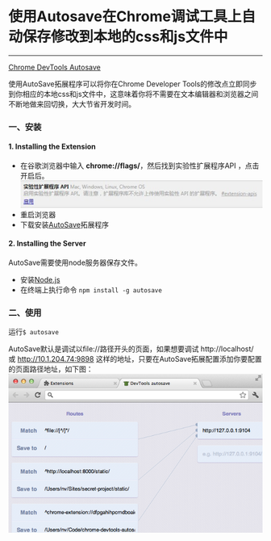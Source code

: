 <link href="http://cdn.bootcss.com/highlight.js/8.0/styles/monokai_sublime.min.css" rel="stylesheet">
<script src="http://cdn.bootcss.com/highlight.js/8.0/highlight.min.js"></script>
<script >hljs.initHighlightingOnLoad();</script> 

<!--
http://addyosmani.com/blog/autosave-changes-chrome-dev-tools/
-->

# 使用Autosave在Chrome调试工具上自动保存修改到本地的css和js文件中
- - - 

[Chrome DevTools Autosave](https://github.com/NV/chrome-devtools-autosave)


使用AutoSave拓展程序可以将你在Chrome Developer Tools的修改点立即同步到你相应的本地css和js文件中，这意味着你将不需要在文本编辑器和浏览器之间不断地做来回切换，大大节省开发时间。


### 一、安装
#### 1. Installing the Extension
 * 在谷歌浏览器中输入 **chrome://flags/**，然后找到实验性扩展程序API ，点击开启后。
![1](1.jpg)
 * 重启浏览器
 * 下载安装[AutoSave](http://userscripts.ru/js/chrome-devtools-autosave/latest.crx)拓展程序  


#### 2. Installing the Server
AutoSave需要使用node服务器保存文件。

 * 安装[Node.js](https://nodejs.org/)
 * 在终端上执行命令 ```npm install -g autosave```


### 二、使用
运行```$ autosave```


AutoSave默认是调试以file://路径开头的页面，如果想要调试 http://localhost/ 或 http://10.1.204.74:9898 这样的地址，只要在AutoSave拓展配置添加你要配置的页面路径地址，如下图：  
![2](2.png)



